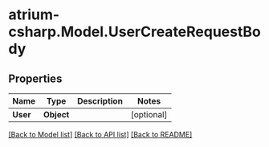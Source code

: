 # atrium-csharp.Model.UserCreateRequestBody
## Properties

Name | Type | Description | Notes
------------ | ------------- | ------------- | -------------
**User** | **Object** |  | [optional] 

[[Back to Model list]](../README.md#documentation-for-models) [[Back to API list]](../README.md#documentation-for-api-endpoints) [[Back to README]](../README.md)

